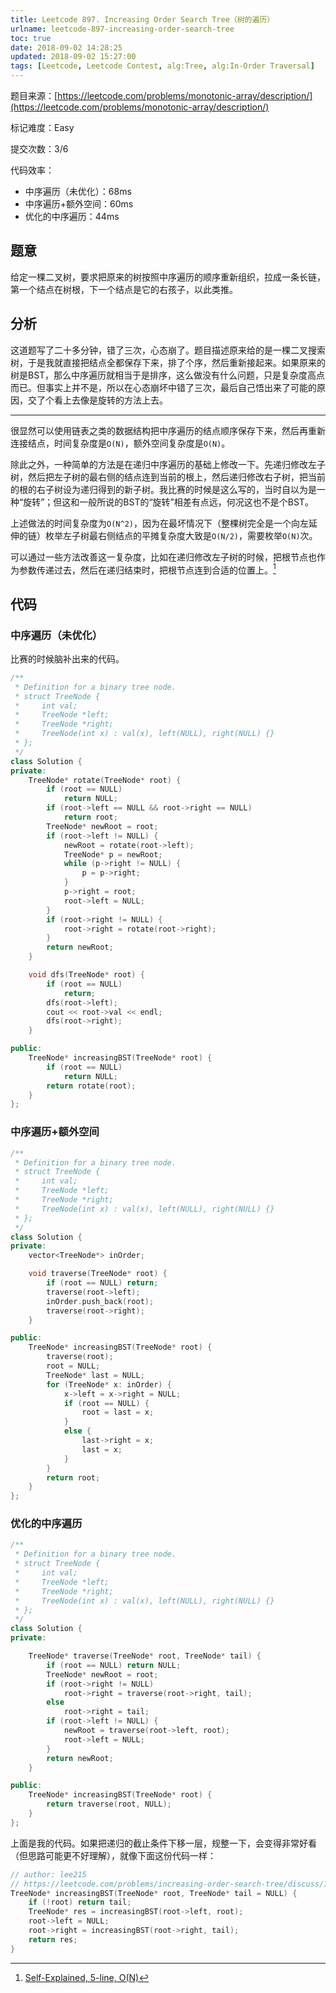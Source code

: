 ```yaml
---
title: Leetcode 897. Increasing Order Search Tree（树的遍历）
urlname: leetcode-897-increasing-order-search-tree
toc: true
date: 2018-09-02 14:28:25
updated: 2018-09-02 15:27:00
tags: [Leetcode, Leetcode Contest, alg:Tree, alg:In-Order Traversal]
---
```


题目来源：[https://leetcode.com/problems/monotonic-array/description/](https://leetcode.com/problems/monotonic-array/description/)

标记难度：Easy

提交次数：3/6

代码效率：

* 中序遍历（未优化）：68ms
* 中序遍历+额外空间：60ms
* 优化的中序遍历：44ms

## 题意

给定一棵二叉树，要求把原来的树按照中序遍历的顺序重新组织，拉成一条长链，第一个结点在树根，下一个结点是它的右孩子，以此类推。

## 分析

这道题写了二十多分钟，错了三次，心态崩了。题目描述原来给的是一棵二叉搜索树，于是我就直接把结点全都保存下来，排了个序，然后重新接起来。如果原来的树是BST，那么中序遍历就相当于是排序，这么做没有什么问题，只是复杂度高点而已。但事实上并不是，所以在心态崩坏中错了三次，最后自己悟出来了可能的原因，交了个看上去像是旋转的方法上去。

---

很显然可以使用链表之类的数据结构把中序遍历的结点顺序保存下来，然后再重新连接结点，时间复杂度是`O(N)`，额外空间复杂度是`O(N)`。

除此之外，一种简单的方法是在递归中序遍历的基础上修改一下。先递归修改左子树，然后把左子树的最右侧的结点连到当前的根上，然后递归修改右子树，把当前的根的右子树设为递归得到的新子树。我比赛的时候是这么写的，当时自以为是一种“旋转”；但这和一般所说的BST的“旋转”相差有点远，何况这也不是个BST。

上述做法的时间复杂度为`O(N^2)`，因为在最坏情况下（整棵树完全是一个向左延伸的链）枚举左子树最右侧结点的平摊复杂度大致是`O(N/2)`，需要枚举`O(N)`次。

可以通过一些方法改善这一复杂度，比如在递归修改左子树的时候，把根节点也作为参数传递过去，然后在递归结束时，把根节点连到合适的位置上。[^tail]

[^tail]: [Self-Explained, 5-line, O(N)](https://leetcode.com/problems/increasing-order-search-tree/discuss/165885/C++JavaPython-Self-Explained-5-line-O%28N%29)

## 代码

### 中序遍历（未优化）

比赛的时候脑补出来的代码。

```cpp
/**
 * Definition for a binary tree node.
 * struct TreeNode {
 *     int val;
 *     TreeNode *left;
 *     TreeNode *right;
 *     TreeNode(int x) : val(x), left(NULL), right(NULL) {}
 * };
 */
class Solution {
private:
    TreeNode* rotate(TreeNode* root) {
        if (root == NULL)
            return NULL;
        if (root->left == NULL && root->right == NULL)
            return root;
        TreeNode* newRoot = root;
        if (root->left != NULL) {
            newRoot = rotate(root->left);
            TreeNode* p = newRoot;
            while (p->right != NULL) {
                p = p->right;
            }
            p->right = root;
            root->left = NULL;
        }
        if (root->right != NULL) {
            root->right = rotate(root->right);
        }
        return newRoot;
    }

    void dfs(TreeNode* root) {
        if (root == NULL)
            return;
        dfs(root->left);
        cout << root->val << endl;
        dfs(root->right);
    }

public:
    TreeNode* increasingBST(TreeNode* root) {
        if (root == NULL)
            return NULL;
        return rotate(root);
    }
};
```

### 中序遍历+额外空间

```cpp
/**
 * Definition for a binary tree node.
 * struct TreeNode {
 *     int val;
 *     TreeNode *left;
 *     TreeNode *right;
 *     TreeNode(int x) : val(x), left(NULL), right(NULL) {}
 * };
 */
class Solution {
private:
    vector<TreeNode*> inOrder;

    void traverse(TreeNode* root) {
        if (root == NULL) return;
        traverse(root->left);
        inOrder.push_back(root);
        traverse(root->right);
    }

public:
    TreeNode* increasingBST(TreeNode* root) {
        traverse(root);
        root = NULL;
        TreeNode* last = NULL;
        for (TreeNode* x: inOrder) {
            x->left = x->right = NULL;
            if (root == NULL) {
                root = last = x;
            }
            else {
                last->right = x;
                last = x;
            }
        }
        return root;
    }
};
```

### 优化的中序遍历

```cpp
/**
 * Definition for a binary tree node.
 * struct TreeNode {
 *     int val;
 *     TreeNode *left;
 *     TreeNode *right;
 *     TreeNode(int x) : val(x), left(NULL), right(NULL) {}
 * };
 */
class Solution {
private:

    TreeNode* traverse(TreeNode* root, TreeNode* tail) {
        if (root == NULL) return NULL;
        TreeNode* newRoot = root;
        if (root->right != NULL)
            root->right = traverse(root->right, tail);
        else
            root->right = tail;
        if (root->left != NULL) {
            newRoot = traverse(root->left, root);
            root->left = NULL;
        }
        return newRoot;
    }

public:
    TreeNode* increasingBST(TreeNode* root) {
        return traverse(root, NULL);
    }
};
```

上面是我的代码。如果把递归的截止条件下移一层，规整一下，会变得非常好看（但思路可能更不好理解），就像下面这份代码一样：

```cpp
// author: lee215
// https://leetcode.com/problems/increasing-order-search-tree/discuss/165885/C++JavaPython-Self-Explained-5-line-O(N)
TreeNode* increasingBST(TreeNode* root, TreeNode* tail = NULL) {
    if (!root) return tail;
    TreeNode* res = increasingBST(root->left, root);
    root->left = NULL;
    root->right = increasingBST(root->right, tail);
    return res;
}
```
